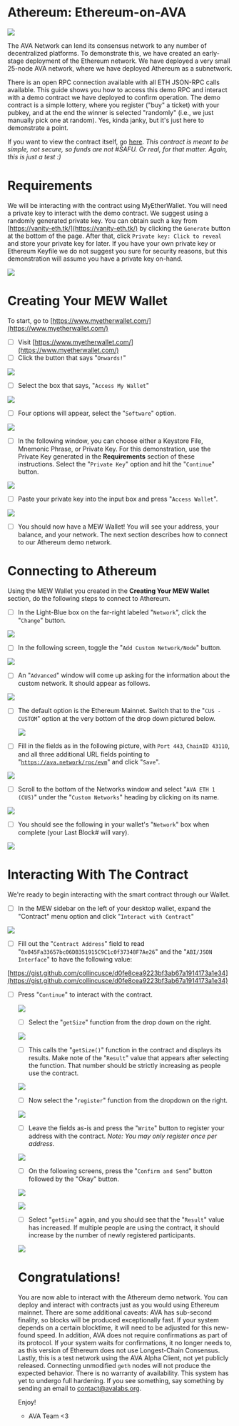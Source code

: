 # Athereum: Ethereum-on-AVA

![](Untitled-277509de-7383-4113-a34e-768feee3b381.png)

The AVA Network can lend its consensus network to any number of decentralized platforms. To demonstrate this, we have created an early-stage deployment of the Ethereum network. We have deployed a very small 25-node AVA network, where we have deployed Athereum as a subnetwork. 

There is an open RPC connection available with all ETH JSON-RPC calls available. This guide shows you how to access this demo RPC and interact with a demo contract we have deployed to confirm operation. The demo contract is a simple lottery, where you register ("buy" a ticket) with your pubkey, and at the end the winner is selected "randomly" (i.e., we just manually pick one at random). Yes, kinda janky, but it's just here to demonstrate a point. 

If you want to view the contract itself, go [here](https://gist.github.com/StephenButtolph/732f30185fd97b026b53837c8f8042b1#file-registry-sol). *This contract is meant to be simple, not secure, so funds are not #SAFU. Or real, for that matter. Again, this is just a test :)* 

# Requirements

We will be interacting with the contract using MyEtherWallet. You will need a private key to interact with the demo contract. We suggest using a randomly generated private key. You can obtain such a key from [https://vanity-eth.tk/](https://vanity-eth.tk/) by clicking the `Generate` button at the bottom of the page. After that, click `Private key: Click to reveal` and store your private key for later. If you have your own private key or Ethereum Keyfile we do not suggest you sure for security reasons, but this demonstration will assume you have a private key on-hand.

![](MEW8-17769535-809d-4af2-8881-f70c36cf2e47.png)

# Creating Your MEW Wallet

To start, go to [https://www.myetherwallet.com/](https://www.myetherwallet.com/)

- [ ]  Visit [https://www.myetherwallet.com/](https://www.myetherwallet.com/)
- [ ]  Click the button that says "`Onwards!`"

![](MEW1-73f1c653-6a38-4858-abd0-5db9fd82a9ab.png)

- [ ]  Select the box that says, "`Access My Wallet`"

![](MEW4-5547c34d-0abf-41a4-bbf5-7c7d9c927c2e.png)

- [ ]  Four options will appear, select the "`Software`" option.

![](MEW5-5a91fa93-0fe4-4257-b6a4-9bb2740b3c28.png)

- [ ]  In the following window, you can choose either a Keystore File, Mnemonic Phrase, or Private Key. For this demonstration, use the Private Key generated in the **Requirements** section of these instructions. Select the "`Private Key`" option and hit the "`Continue`" button.

![](MEW6-1490a817-3f84-4218-8eb2-3c71dc9c18eb.png)

- [ ]  Paste your private key into the input box and press "`Access Wallet`".

![](MEW7-b1f5d26c-9289-4e7f-8c59-f610b46cb8f7.png)

- [ ]  You should now have a MEW Wallet! You will see your address, your balance, and your network. The next section describes how to connect to our Athereum demo network.

# Connecting to Athereum

Using the MEW Wallet you created in the **Creating Your MEW Wallet** section, do the following steps to connect to Athereum.

- [ ]  In the Light-Blue box on the far-right labeled "`Network`", click the "`Change`" button.

![](MEW9-ca51e026-12e0-4fcd-be2f-c905608e6897.png)

- [ ]  In the following screen, toggle the "`Add Custom Network/Node`" button.

![](MEW10-9b0206c0-fe90-400e-8d9b-224867079768.png)

- [ ]  An "`Advanced`" window will come up asking for the information about the custom network.  It should appear as follows.

![](MEW11-07c81eb2-dc10-429d-ab60-071cc737f797.png)

- [ ]  The default option is the Ethereum Mainnet. Switch that to the "`CUS - CUSTOM`" option at the very bottom of the drop down pictured below.

    ![](MEW13-75a2752f-b08a-4d70-bbfe-610399fabe28.png)

- [ ]  Fill in the fields as in the following picture, with `Port 443`, `ChainID 43110`, and all three additional URL fields pointing to "[`https://ava.network/rpc/evm`](https://ava.network/rpc/evm)" and click "`Save`".

![](MEW13-2-1d3ece70-6d44-4c89-80b6-1214ae9402c7.png)

- [ ]  Scroll to the bottom of the Networks window and select "`AVA ETH 1 (CUS)`" under the "`Custom Networks`" heading by clicking on its name.

![](MEW14-1277dbf0-85f3-4630-a2f6-1d83d784d319.png)

- [ ]  You should see the following in your wallet's "`Network`" box when complete (your Last Block# will vary).

![](MEW15-5d34a9c1-77eb-4568-93c6-37f175ffa3bc.png)

# Interacting With The Contract

We're ready to begin interacting with the smart contract through our Wallet.

- [ ]  In the MEW sidebar on the left of your desktop wallet, expand the "Contract" menu option and click "`Interact with Contract`"

![](MEW16-5b4af96e-aad2-4224-ad77-3bca634a1561.png)

- [ ]  Fill out the "`Contract Address`" field to read "`0x045Fa33657bc06DB351915C9C1c0f37348F7Ae26`" and the "`ABI/JSON Interface`" to have the following value:

[https://gist.github.com/collincusce/d0fe8cea9223bf3ab67a1914173a1e34](https://gist.github.com/collincusce/d0fe8cea9223bf3ab67a1914173a1e34)

- [ ]  Press "`Continue`" to interact with the contract.

    ![](MEW17-11bb18f1-f8bb-44cd-b380-c4f0e977c404.png)

    - [ ]  Select the "`getSize`" function from the drop down on the right.

    ![](MEW20-37592c14-9b2b-430e-9951-75582c9941c5.png)

    - [ ]  This calls the "`getSize()`" function in the contract and displays its results. Make note of the "`Result`" value that appears after selecting the function. That number should be strictly increasing as people use the contract.

    ![](MEW21-6b8c7954-672b-4aa1-89f0-c6536afde9e2.png)

    - [ ]  Now select the "`register`" function from the dropdown on the right.

    ![](MEW18-69851366-a3ae-47ca-9310-66378b8fa1e7.png)

    - [ ]  Leave the fields as-is and press the "`Write`" button to register your address with the contract. *Note: You may only register once per address.*

    ![](MEW19-6c35b1a1-05a6-4b6f-8bc7-3c05047fb7fb.png)

    - [ ]  On the following screens, press the "`Confirm and Send`" button followed by the "Okay" button.

    ![](MEW22-8569debd-5fda-45a0-ab0c-9d0cfb17c859.png)

    ![](MEW23-3555fc2d-0224-4abd-9d4e-2dbccd15f2d2.png)

    - [ ]  Select "`getSize`" again, and you should see that the "`Result`" value has increased. If multiple people are using the contract, it should increase by the number of newly registered participants.

    ![](MEW24-a41f1e27-607d-4bc2-9cf0-576dda219047.png)

    # Congratulations!

    You are now able to interact with the Athereum demo network. You can deploy and interact with contracts just as you would using Ethereum mainnet. There are some additional caveats: AVA has sub-second finality, so blocks will be produced exceptionally fast. If your system depends on a certain blocktime, it will need to be adjusted for this new-found speed. In addition, AVA does not require confirmations as part of its protocol. If your system waits for confirmations, it no longer needs to, as this version of Ethereum does not use Longest-Chain Consensus. Lastly, this is a test network using the AVA Alpha Client, not yet publicly released. Connecting unmodified `geth` nodes will not produce the expected behavior. There is no warranty of availability. This system has yet to undergo full hardening. If you see something, say something by sending an email to contact@avalabs.org.

    Enjoy! 

    - AVA Team <3